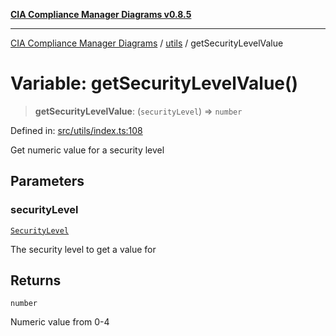 [**CIA Compliance Manager Diagrams v0.8.5**](../../README.md)

***

[CIA Compliance Manager Diagrams](../../modules.md) / [utils](../README.md) / getSecurityLevelValue

# Variable: getSecurityLevelValue()

> **getSecurityLevelValue**: (`securityLevel`) => `number`

Defined in: [src/utils/index.ts:108](https://github.com/Hack23/cia-compliance-manager/blob/3ae0301247f765ba03c8c0fe645db4718bb8af76/src/utils/index.ts#L108)

Get numeric value for a security level

## Parameters

### securityLevel

[`SecurityLevel`](../../types/cia/type-aliases/SecurityLevel.md)

The security level to get a value for

## Returns

`number`

Numeric value from 0-4
